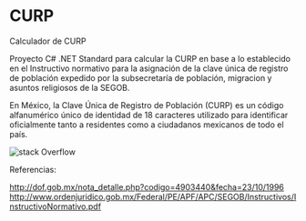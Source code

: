 # CURP
Calculador de CURP

Proyecto C# .NET Standard para calcular la CURP en base a lo establecido en el Instructivo normativo para la asignación de la clave única de registro de población expedido por la subsecretaría de población, migracion y asuntos religiosos de la SEGOB.

En México, la Clave Única de Registro de Población (CURP) es un código alfanumérico único de identidad de 18 caracteres utilizado para identificar oficialmente tanto a residentes como a ciudadanos mexicanos de todo el país.

![stack Overflow](https://consultas.curp.gob.mx/CurpSP/imagenes/image0001.jpg)


Referencias:

http://dof.gob.mx/nota_detalle.php?codigo=4903440&fecha=23/10/1996
http://www.ordenjuridico.gob.mx/Federal/PE/APF/APC/SEGOB/Instructivos/InstructivoNormativo.pdf

